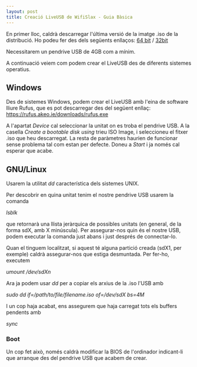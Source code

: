 ```yaml
---
layout: post
title: Creació LiveUSB de WifiSlax - Guia Bàsica
---
```


En primer lloc, caldrà descarregar l'última versió de la imatge .iso de la distribució. Ho podeu fer des dels següents enllaços: [64 bit](http://www.wifislax.com/category/wifislax-64bits/download-wifislax-x64/) / [32bit](http://www.wifislax.com/category/download/versiones-anteriores/)

Necessitarem un pendrive USB de 4GB com a mínim.

A continuació veiem com podem crear el LiveUSB des de diferents sistemes operatius.

## Windows
Des de sistemes Windows, podem crear el LiveUSB amb l'eina de software lliure Rufus, que es pot descarregar des del següent enllaç: <https://rufus.akeo.ie/downloads/rufus.exe>

A l'apartat *Device* cal seleccionar la unitat on es troba el pendrive USB. A la casella *Create a bootable disk using* trieu ISO Image, i seleccioneu el fitxer .iso que heu descarregat. La resta de paràmetres haurien de funcionar sense problema tal com estan per defecte. Doneu a *Start* i ja només cal esperar que acabe.

## GNU/Linux
Usarem la utilitat *dd* característica dels sistemes UNIX.

Per descobrir en quina unitat tenim el nostre pendrive USB usarem la comanda

*lsblk*

que retornarà una llista jeràrquica de possibles unitats (en general, de la forma sdX, amb X minúscula). Per assegurar-nos quin és el nostre USB, podem executar la comanda just abans i just després de connectar-lo.

Quan el tinguem localitzat, si aquest té alguna partició creada (sdX1, per exemple) caldrà assegurar-nos que estiga desmuntada. Per fer-ho, executem

*umount /dev/sdXn*

Ara ja podem usar *dd* per a copiar els arxius de la .iso l'USB amb

*sudo dd if=/path/to/file/filename.iso of=/dev/sdX bs=4M*

I un cop haja acabat, ens assegurem que haja carregat tots els buffers pendents amb

*sync*

### Boot

Un cop fet això, només caldrà modificar la BIOS de l'ordinador indicant-li que arranque des del pendrive USB que acabem de crear.
